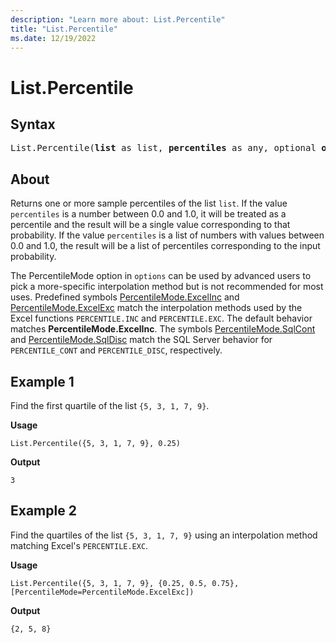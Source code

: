 ```yaml
---
description: "Learn more about: List.Percentile"
title: "List.Percentile"
ms.date: 12/19/2022
---
```

# List.Percentile

## Syntax

<pre>
List.Percentile(<b>list</b> as list, <b>percentiles</b> as any, optional <b>options</b> as nullable record) as any
</pre>
  
## About

Returns one or more sample percentiles of the list `list`. If the value `percentiles` is a number between 0.0 and 1.0, it will be treated as a percentile and the result will be a single value corresponding to that probability. If the value `percentiles` is a list of numbers with values between 0.0 and 1.0, the result will be a list of percentiles corresponding to the input probability.

The PercentileMode option in `options` can be used by advanced users to pick a more-specific interpolation method but is not recommended for most uses. Predefined symbols [PercentileMode.ExcelInc](percentilemode-type.md) and [PercentileMode.ExcelExc](percentilemode-type.md) match the interpolation methods used by the Excel functions `PERCENTILE.INC` and `PERCENTILE.EXC`. The default behavior matches **PercentileMode.ExcelInc**. The symbols [PercentileMode.SqlCont](percentilemode-type.md) and [PercentileMode.SqlDisc](percentilemode-type.md) match the SQL Server behavior for `PERCENTILE_CONT` and `PERCENTILE_DISC`, respectively.

## Example 1

Find the first quartile of the list `{5, 3, 1, 7, 9}`.

**Usage**

```powerquery-m
List.Percentile({5, 3, 1, 7, 9}, 0.25)
```

**Output**

`3`

## Example 2

Find the quartiles of the list `{5, 3, 1, 7, 9}` using an interpolation method matching Excel's `PERCENTILE.EXC`.

**Usage**

```powerquery-m
List.Percentile({5, 3, 1, 7, 9}, {0.25, 0.5, 0.75}, [PercentileMode=PercentileMode.ExcelExc])
```

**Output**

`{2, 5, 8}`
